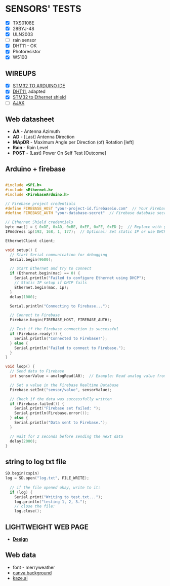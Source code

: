 # SENSORS' TESTS

- [X] TXS0108E
- [x] 28BYJ-48
- [x] ULN2003
- [ ] rain sensor
- [X] DHT11 - OK
- [X] Photoresistor
- [X] W5100 

## WIREUPS

- [X] [STM32 TO ARDUINO IDE](https://www.youtube.com/watch?v=yssEiMLGH90)
- [X] [DHT11](https://randomnerdtutorials.com/esp32-dht11-dht22-temperature-humidity-sensor-arduino-ide/), adapted
- [X] [STM32 to Ethernet shield](https://balau82.wordpress.com/2015/08/02/arduino-ethernet-shield-on-stm32-nucleo/)
- [ ] [AJAX](https://startingelectronics.org/tutorials/arduino/ethernet-shield-web-server-tutorial/web-server-read-switch-using-AJAX/)

## Web datasheet
- **AA** - Antenna Azimuth
- **AD** - [Last] Antenna Direction
- **MApDR** - Maximum Angle per Direction (of) Rotation [left]
- **Rain** - Rain Level
- **POST** - [Last] Power On Self Test [Outcome]

## Arduino + firebase
``` cpp

#include <SPI.h>
#include <Ethernet.h>
#include <FirebaseArduino.h>

// Firebase project credentials
#define FIREBASE_HOST "your-project-id.firebaseio.com"  // Your Firebase URL
#define FIREBASE_AUTH "your-database-secret"  // Firebase database secret

// Ethernet Shield credentials
byte mac[] = { 0xDE, 0xAD, 0xBE, 0xEF, 0xFE, 0xED };  // Replace with your MAC address
IPAddress ip(192, 168, 1, 177);  // Optional: Set static IP or use DHCP

EthernetClient client;

void setup() {
  // Start Serial communication for debugging
  Serial.begin(9600);

  // Start Ethernet and try to connect
  if (Ethernet.begin(mac) == 0) {
    Serial.println("Failed to configure Ethernet using DHCP");
    // Static IP setup if DHCP fails
    Ethernet.begin(mac, ip);
  }
  delay(1000);

  Serial.println("Connecting to Firebase...");

  // Connect to Firebase
  Firebase.begin(FIREBASE_HOST, FIREBASE_AUTH);

  // Test if the Firebase connection is successful
  if (Firebase.ready()) {
    Serial.println("Connected to Firebase!");
  } else {
    Serial.println("Failed to connect to Firebase.");
  }
}

void loop() {
  // Send data to Firebase
  int sensorValue = analogRead(A0);  // Example: Read analog value from pin A0

  // Set a value in the Firebase Realtime Database
  Firebase.setInt("sensor/value", sensorValue);

  // Check if the data was successfully written
  if (Firebase.failed()) {
    Serial.print("Firebase set failed: ");
    Serial.println(Firebase.error());
  } else {
    Serial.println("Data sent to Firebase.");
  }

  // Wait for 2 seconds before sending the next data
  delay(2000);
}
```
## string to log txt file
``` cpp
SD.begin(cspin)
log = SD.open("log.txt", FILE_WRITE);
  
  // if the file opened okay, write to it:
  if (log) {
    Serial.print("Writing to test.txt...");
    log.println("testing 1, 2, 3.");
	// close the file:
    log.close();
```

## LIGHTWEIGHT WEB PAGE
- **[Design](https://dribbble.com/shots/20288381-Weather-Forecasting-Web-App-UI)**
## Web data
- font - merryweather
- [canva background](https://www.canva.com/design/DAGjF7-2_sY/XArurzRtQZ8dEjKSA_NvSw/edit)
- [kaze.ai](https://kaze.ai/watermark-removal/processing?fromPage=watermark-removal)

